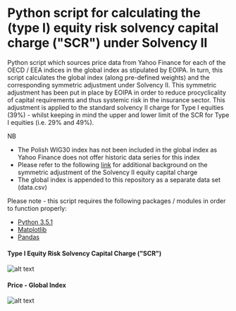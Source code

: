 
# Python script for calculating the (type I) equity risk solvency capital charge ("SCR") under Solvency II

Python script which sources price data from Yahoo Finance for each of the OECD / EEA indices in the global index as stipulated by EOIPA. In turn, this script calculates the global index (along pre-defined weights) and the corresponding symmetric adjustment under Solvency II.
This symmetric adjustment has been put in place by EOIPA in order to reduce procyclicality of capital requirements and thus systemic risk in the insurance sector.
This adjustment is applied to the standard solvency II charge for Type I equities (39%) - whilst keeping in mind the upper and lower limit of the SCR for Type I equities (i.e. 29% and 49%).

NB

- The Polish WIG30 index has not been included in the global index as Yahoo Finance does not offer historic data series for this index
- Please refer to the following [link](https://eiopa.europa.eu/regulation-supervision/insurance/solvency-ii-technical-information/symmetric-adjustment-of-the-equity-capital-charge) for additional background on the symmetric adjustment of the Solvency II equity capital charge
- The global index is appended to this repository as a separate data set (data.csv)

Please note - this script requires the following packages / modules in order to function properly:

- [Python 3.5.1](https://www.python.org/downloads/release/python-351/)
- [Matplotlib](https://matplotlib.org/)
- [Pandas](https://pandas.pydata.org/)

#### Type I Equity Risk Solvency Capital Charge ("SCR")
![alt text](https://github.com/Weesper1985/Solvency_II_Equity_Risk_Capital_Charge/blob/master/scr.png)


#### Price - Global Index
![alt text](https://github.com/Weesper1985/Solvency_II_Equity_Risk_Capital_Charge/blob/master/globalindex.png)

